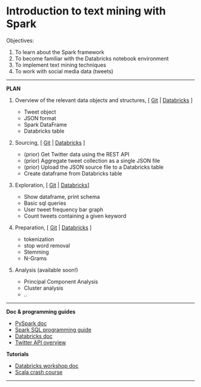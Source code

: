# Introduction to text mining with Spark

Objectives:

1. To learn about the Spark framework
2. To become familiar with the Databricks notebook environment
3. To implement text mining techniques
4. To work with social media data (tweets)


***************************************************************************************

**PLAN**


1. Overview of the relevant data objects and structures, [
[Git](https://github.com/eolecvk/intro_spark_twitter/blob/master/notebooks/data_overview.ipynb) |
[Databricks](https://databricks-prod-cloudfront.cloud.databricks.com/public/4027ec902e239c93eaaa8714f173bcfc/3923635548890252/3963252404083091/4930913221861820/latest.html)
]
    + Tweet object
    + JSON format
    + Spark DataFrame
    + Databricks table
    
2. Sourcing, [
[Git](https://github.com/eolecvk/intro_spark_twitter/blob/master/notebooks/data_sourcing.ipynb) | 
[Databricks](https://databricks-prod-cloudfront.cloud.databricks.com/public/4027ec902e239c93eaaa8714f173bcfc/3923635548890252/3963252404083100/4930913221861820/latest.html)
]
    + (prior) Get Twitter data using the REST API
    + (prior) Aggregate tweet collection as a single JSON file
    + (prior) Upload the JSON source file to a Databricks table 
    + Create dataframe from Databricks table
    
3. Exploration, [
[Git](https://github.com/eolecvk/intro_spark_twitter/blob/master/notebooks/data_exploration.ipynb) | 
[Databricks](https://databricks-prod-cloudfront.cloud.databricks.com/public/4027ec902e239c93eaaa8714f173bcfc/3923635548890252/3963252404083096/4930913221861820/latest.html)]
   + Show dataframe, print schema
   + Basic sql queries
   + User tweet frequency bar graph
   + Count tweets containing a given keyword

4. Preparation, [
[Git](https://github.com/eolecvk/intro_spark_twitter/blob/master/notebooks/data_preparation.ipynb) | 
[Databricks](https://databricks-prod-cloudfront.cloud.databricks.com/public/4027ec902e239c93eaaa8714f173bcfc/3923635548890252/1357850364289680/4930913221861820/latest.html)
]
   + tokenization
   + stop word removal
   + Stemming
   + N-Grams

5. Analysis (available soon!)
   + Principal Component Analysis
   + Cluster analysis
   + ..


***************************************************************************************
**Doc & programming guides**
+ [PySpark doc](https://spark.apache.org/docs/latest/api/python/)
+ [Spark SQL programming guide](https://spark.apache.org/docs/latest/sql-programming-guide.html)
+ [Databricks doc](https://docs.databricks.com/)
+ [Twitter API overview](https://dev.twitter.com/overview/api)

**Tutorials**
+ [Databricks workshop doc](http://training.databricks.com/workshop/sparkcamp.pdf)
+ [Scala crash course](https://lintool.github.io/SparkTutorial/slides/day1_Scala_crash_course.pdf)

***************************************************************************************

